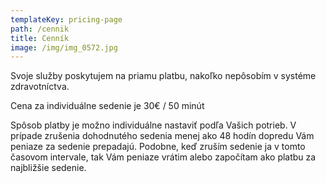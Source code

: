 ```yaml
---
templateKey: pricing-page
path: /cennik
title: Cenník
image: /img/img_0572.jpg
---
```

Svoje služby poskytujem na priamu platbu, nakoľko nepôsobím v systéme zdravotníctva. 

Cena za individuálne sedenie je 30€ / 50 minút

Spôsob platby je možno individuálne nastaviť podľa Vašich potrieb. V prípade zrušenia dohodnutého sedenia menej ako 48 hodín dopredu Vám peniaze za sedenie prepadajú. Podobne, keď zruším sedenie ja v tomto časovom intervale, tak Vám peniaze vrátim alebo započítam ako platbu za najbližšie sedenie.